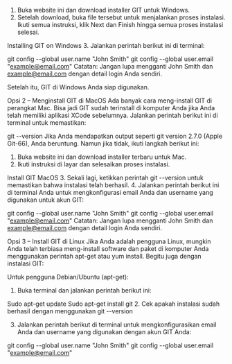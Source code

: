1. Buka website ini dan download installer GIT untuk Windows.
2. Setelah download, buka file tersebut untuk menjalankan proses instalasi. Ikuti semua instruksi, klik Next dan Finish hingga semua proses instalasi selesai.

Installing GIT on Windows
3. Jalankan perintah berikut ini di terminal:

git config --global user.name "John Smith"
git config --global user.email "example@email.com"
Catatan: Jangan lupa mengganti John Smith dan example@email.com dengan detail login Anda sendiri.

Setelah itu, GIT di Windows Anda siap digunakan.

Opsi 2 – Menginstall GIT di MacOS
Ada banyak cara meng-install GIT di perangkat Mac. Bisa jadi GIT sudah terinstall di komputer Anda jika Anda telah memiliki aplikasi XCode sebelumnya. Jalankan perintah berikut ini di terminal untuk memastikan:

git --version
Jika Anda mendapatkan output seperti git version 2.7.0 (Apple Git-66), Anda beruntung. Namun jika tidak, ikuti langkah berikut ini:

1. Buka website ini dan download installer terbaru untuk Mac.
2. Ikuti instruksi di layar dan selesaikan proses instalasi.

Install GIT MacOS
3. Sekali lagi, ketikkan perintah git --version
untuk memastikan bahwa instalasi telah berhasil.
4. Jalankan perintah berikut ini di terminal Anda untuk mengkonfigurasi email Anda dan username yang digunakan untuk akun GIT:

git config --global user.name "John Smith"
git config --global user.email "example@email.com"
Catatan: Jangan lupa mengganti John Smith dan example@email.com dengan detail login Anda sendiri.

Opsi 3 – Install GIT di Linux
Jika Anda adalah pengguna Linux, mungkin Anda telah terbiasa meng-install software dan paket di komputer Anda menggunakan perintah apt-get atau yum install. Begitu juga dengan instalasi GIT:

Untuk pengguna Debian/Ubuntu (apt-get):
1. Buka terminal dan jalankan perintah berikut ini:

Sudo apt-get update
Sudo apt-get install git
2. Cek apakah instalasi sudah berhasil dengan menggunakan git --version

3. Jalankan perintah berikut di terminal untuk mengkonfigurasikan email Anda dan username yang digunakan dengan akun GIT Anda:

git config --global user.name "John Smith"
git config --global user.email "example@email.com"
